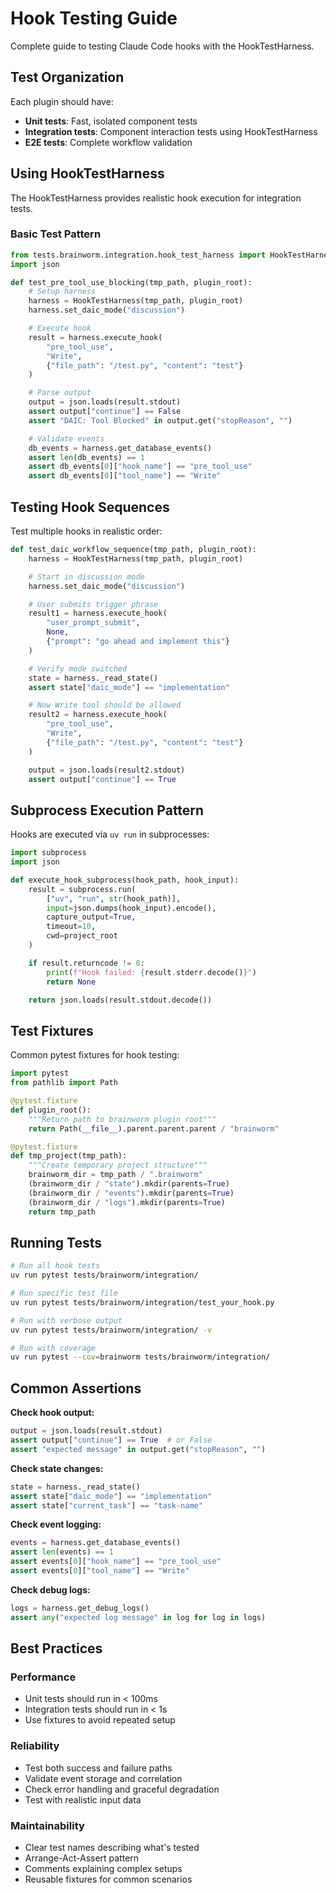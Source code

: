 # Hook Testing Guide

Complete guide to testing Claude Code hooks with the HookTestHarness.

## Test Organization

Each plugin should have:
- **Unit tests**: Fast, isolated component tests
- **Integration tests**: Component interaction tests using HookTestHarness
- **E2E tests**: Complete workflow validation

## Using HookTestHarness

The HookTestHarness provides realistic hook execution for integration tests.

### Basic Test Pattern

```python
from tests.brainworm.integration.hook_test_harness import HookTestHarness
import json

def test_pre_tool_use_blocking(tmp_path, plugin_root):
    # Setup harness
    harness = HookTestHarness(tmp_path, plugin_root)
    harness.set_daic_mode("discussion")

    # Execute hook
    result = harness.execute_hook(
        "pre_tool_use",
        "Write",
        {"file_path": "/test.py", "content": "test"}
    )

    # Parse output
    output = json.loads(result.stdout)
    assert output["continue"] == False
    assert "DAIC: Tool Blocked" in output.get("stopReason", "")

    # Validate events
    db_events = harness.get_database_events()
    assert len(db_events) == 1
    assert db_events[0]["hook_name"] == "pre_tool_use"
    assert db_events[0]["tool_name"] == "Write"
```

## Testing Hook Sequences

Test multiple hooks in realistic order:

```python
def test_daic_workflow_sequence(tmp_path, plugin_root):
    harness = HookTestHarness(tmp_path, plugin_root)

    # Start in discussion mode
    harness.set_daic_mode("discussion")

    # User submits trigger phrase
    result1 = harness.execute_hook(
        "user_prompt_submit",
        None,
        {"prompt": "go ahead and implement this"}
    )

    # Verify mode switched
    state = harness._read_state()
    assert state["daic_mode"] == "implementation"

    # Now Write tool should be allowed
    result2 = harness.execute_hook(
        "pre_tool_use",
        "Write",
        {"file_path": "/test.py", "content": "test"}
    )

    output = json.loads(result2.stdout)
    assert output["continue"] == True
```

## Subprocess Execution Pattern

Hooks are executed via `uv run` in subprocesses:

```python
import subprocess
import json

def execute_hook_subprocess(hook_path, hook_input):
    result = subprocess.run(
        ["uv", "run", str(hook_path)],
        input=json.dumps(hook_input).encode(),
        capture_output=True,
        timeout=10,
        cwd=project_root
    )

    if result.returncode != 0:
        print(f"Hook failed: {result.stderr.decode()}")
        return None

    return json.loads(result.stdout.decode())
```

## Test Fixtures

Common pytest fixtures for hook testing:

```python
import pytest
from pathlib import Path

@pytest.fixture
def plugin_root():
    """Return path to brainworm plugin root"""
    return Path(__file__).parent.parent.parent / "brainworm"

@pytest.fixture
def tmp_project(tmp_path):
    """Create temporary project structure"""
    brainworm_dir = tmp_path / ".brainworm"
    (brainworm_dir / "state").mkdir(parents=True)
    (brainworm_dir / "events").mkdir(parents=True)
    (brainworm_dir / "logs").mkdir(parents=True)
    return tmp_path
```

## Running Tests

```bash
# Run all hook tests
uv run pytest tests/brainworm/integration/

# Run specific test file
uv run pytest tests/brainworm/integration/test_your_hook.py

# Run with verbose output
uv run pytest tests/brainworm/integration/ -v

# Run with coverage
uv run pytest --cov=brainworm tests/brainworm/integration/
```

## Common Assertions

**Check hook output:**
```python
output = json.loads(result.stdout)
assert output["continue"] == True  # or False
assert "expected message" in output.get("stopReason", "")
```

**Check state changes:**
```python
state = harness._read_state()
assert state["daic_mode"] == "implementation"
assert state["current_task"] == "task-name"
```

**Check event logging:**
```python
events = harness.get_database_events()
assert len(events) == 1
assert events[0]["hook_name"] == "pre_tool_use"
assert events[0]["tool_name"] == "Write"
```

**Check debug logs:**
```python
logs = harness.get_debug_logs()
assert any("expected log message" in log for log in logs)
```

## Best Practices

### Performance
- Unit tests should run in < 100ms
- Integration tests should run in < 1s
- Use fixtures to avoid repeated setup

### Reliability
- Test both success and failure paths
- Validate event storage and correlation
- Check error handling and graceful degradation
- Test with realistic input data

### Maintainability
- Clear test names describing what's tested
- Arrange-Act-Assert pattern
- Comments explaining complex setups
- Reusable fixtures for common scenarios
